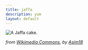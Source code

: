 ```yaml
---
title: jaffa
description: yum
layout: default
---
```


![A Jaffa cake.](https://upload.wikimedia.org/wikipedia/commons/9/9f/Jaffa_cake.png)

*from [Wikimedia Commons](https://commons.wikimedia.org/wiki/File:Jaffa_cake.png),
by [Asim18](https://commons.wikimedia.org/wiki/User:Asim18)*
